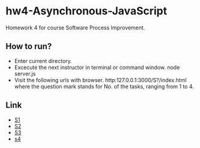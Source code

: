 # hw4-Asynchronous-JavaScript

Homework 4 for course Software Process Improvement.

## How to run?
 - Enter current directory.
 - Excecute the next instructor in terminal or command window.
        node server.js
 - Visit the following urls with browser.
        http:127.0.0.1:3000/S?/index.html
  where the question mark stands for No. of the tasks, ranging from 1 to 4.

## Link
 * [S1]
 * [S2]
 * [S3]
 * [s4]
 
[S1]:http://127.0.0.1:3000/S1/index.html
[S2]:http://127.0.0.1:3000/S2index.html
[S3]:http://127.0.0.1:3000/S3/index.html
[S4]:http://127.0.0.1:3000/S4/index.html
